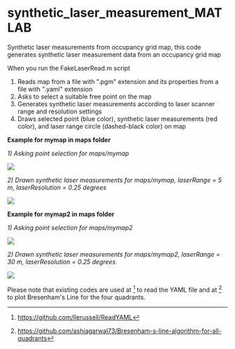 # synthetic_laser_measurement_MATLAB
Synthetic laser measurements from occupancy grid map, this code generates synthetic laser measurement data from an occupancy grid map

When you run the FakeLaserRead.m script
1) Reads map from a file with ".pgm" extension and its properties from a file with ".yaml" extension
2) Asks to select a suitable free point on the map
3) Generates synthetic laser measurements according to laser scanner range and resolution settings
4) Draws selected point (blue color), synthetic laser measurements (red color), and laser range circle (dashed-black color) on map 

**Example for mymap in maps folder**

_1) Asking point selection for maps/mymap_

![](https://github.com/yilmazabdurrah/fake_laser_measurement_MATLAB/blob/main/figures/SelectPointMap.png?raw=true)

_2) Drawn synthetic laser measurements for maps/mymap, laserRange = 5 m, laserResolution = 0.25 degrees_

![](https://github.com/yilmazabdurrah/fake_laser_measurement_MATLAB/blob/main/figures/FakeLasersMap.PNG?raw=true)

**Example for mymap2 in maps folder**

_1) Asking point selection for maps/mymap2_

![](https://github.com/yilmazabdurrah/fake_laser_measurement_MATLAB/blob/main/figures/SelectPointMap2.png?raw=true)

_2) Drawn synthetic laser measurements for maps/mymap2, laserRange = 30 m, laserResolution = 0.25 degrees_

![](https://github.com/yilmazabdurrah/fake_laser_measurement_MATLAB/blob/main/figures/FakeLasersMap2.PNG?raw=true)

Please note that existing codes are used at [^1] to read the YAML file and at [^2] to plot Bresenham's Line for the four quadrants.

[^1]: https://github.com/llerussell/ReadYAML
[^2]: https://github.com/ashiagarwal73/Bresenham-s-line-algorithm-for-all-quadrants
